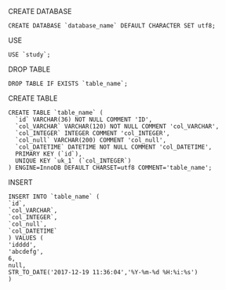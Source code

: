 
CREATE DATABASE

```mysql
CREATE DATABASE `database_name` DEFAULT CHARACTER SET utf8;
```

USE

```mysql
USE `study`;
```

DROP TABLE

```mysql
DROP TABLE IF EXISTS `table_name`;
```

CREATE TABLE

```mysql
CREATE TABLE `table_name` (
  `id` VARCHAR(36) NOT NULL COMMENT 'ID',
  `col_VARCHAR` VARCHAR(120) NOT NULL COMMENT 'col_VARCHAR',
  `col_INTEGER` INTEGER COMMENT 'col_INTEGER',
  `col_null` VARCHAR(200) COMMENT 'col_null',
  `col_DATETIME` DATETIME NOT NULL COMMENT 'col_DATETIME',
  PRIMARY KEY (`id`),
  UNIQUE KEY `uk_1` (`col_INTEGER`)
) ENGINE=InnoDB DEFAULT CHARSET=utf8 COMMENT='table_name';
```

INSERT

```mysql
INSERT INTO `table_name` (
`id`,
`col_VARCHAR`,
`col_INTEGER`,
`col_null`,
`col_DATETIME`
) VALUES (
'idddd',
'abcdefg',
6,
null,
STR_TO_DATE('2017-12-19 11:36:04','%Y-%m-%d %H:%i:%s')
)
```
